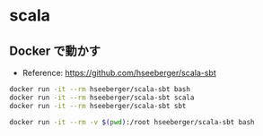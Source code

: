 # scala

## Docker で動かす
- Reference: https://github.com/hseeberger/scala-sbt

```bash
docker run -it --rm hseeberger/scala-sbt bash
docker run -it --rm hseeberger/scala-sbt scala
docker run -it --rm hseeberger/scala-sbt sbt
```

```bash
docker run -it --rm -v $(pwd):/root hseeberger/scala-sbt bash
```
